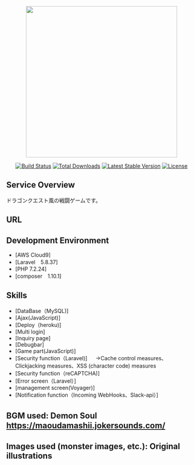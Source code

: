 <p align="center"><img src="https://res.cloudinary.com/dtfbvvkyp/image/upload/v1566331377/laravel-logolockup-cmyk-red.svg" width="400"></p>

<p align="center">
<a href="https://travis-ci.org/laravel/framework"><img src="https://travis-ci.org/laravel/framework.svg" alt="Build Status"></a>
<a href="https://packagist.org/packages/laravel/framework"><img src="https://poser.pugx.org/laravel/framework/d/total.svg" alt="Total Downloads"></a>
<a href="https://packagist.org/packages/laravel/framework"><img src="https://poser.pugx.org/laravel/framework/v/stable.svg" alt="Latest Stable Version"></a>
<a href="https://packagist.org/packages/laravel/framework"><img src="https://poser.pugx.org/laravel/framework/license.svg" alt="License"></a>
</p>

## Service Overview

ドラゴンクエスト風の戦闘ゲームです。

## URL


## Development Environment

- [AWS Cloud9]
- [Laravel　5.8.37]
- [PHP  7.2.24]
- [composer　1.10.1]

## Skills

- [DataBase（MySQL)]
- [Ajax(JavaScript)]
- [Deploy（heroku)]
- [Multi login]
- [Inquiry page]
- [Debugbar]
- [Game part(JavaScript)]
- [Security function（Laravel)]
　 →Cache control measures、Clickjacking measures、XSS (character code) measures
- [Security function（reCAPTCHA)]
- [Error screen（Laravel）]
- [management screen(Voyager)]
- [Notification function（Incoming WebHooks、Slack-api）]


## BGM used: Demon Soul　https://maoudamashii.jokersounds.com/
## Images used (monster images, etc.): Original illustrations
